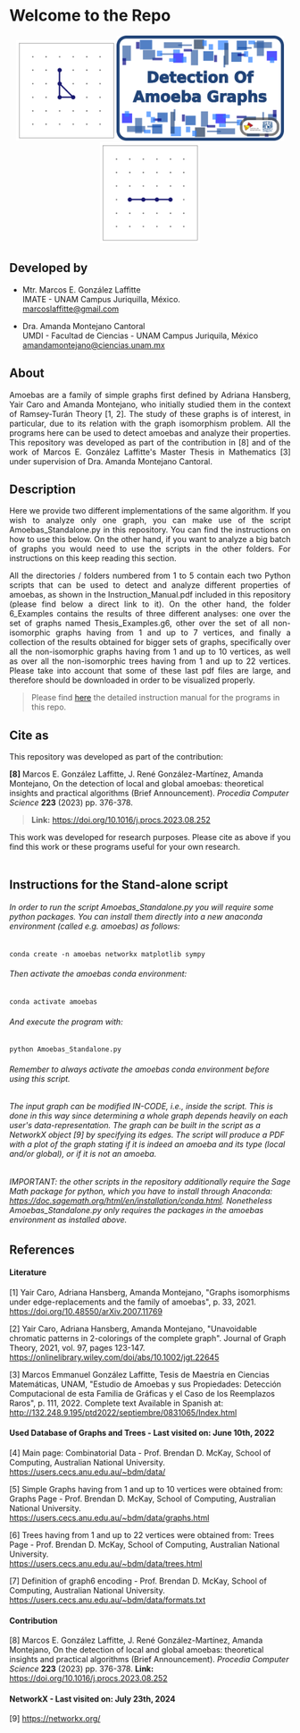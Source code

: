# Welcome to the Repo

<p align="center">
<img src="./7_Readme_Pics/C3.gif" width="180"/><img src="./7_Readme_Pics/RepoTitle.png" width="300"/><img src="./7_Readme_Pics/P4.gif" width="180"/>
</p>


## Developed by

- Mtr. Marcos E. González Laffitte<br/>
  IMATE - UNAM Campus Juriquilla, México.<br/>
  marcoslaffitte@gmail.com

- Dra. Amanda Montejano Cantoral<br/>
  UMDI - Facultad de Ciencias - UNAM Campus Juriquila, México<br/>
  amandamontejano@ciencias.unam.mx


## About

<p align="justify">
Amoebas are a family of simple graphs first defined by Adriana Hansberg, Yair Caro and Amanda Montejano, who initially studied them in the context of Ramsey-Turán Theory [1, 2]. The study of these graphs is of interest, in particular, due to its relation with the graph isomorphism problem. All the programs here can be used to detect amoebas and analyze their properties. This repository was developed as part of the contribution in [8] and of the work of Marcos E. González Laffitte's Master Thesis in Mathematics [3] under supervision of Dra. Amanda Montejano Cantoral.<br/>
</p>


## Description

<p align="justify">
   Here we provide two different implementations of the same algorithm. If you wish to analyze only one graph, you can make use of the script Amoebas_Standalone.py in this repository. You can find the instructions on how to use this below. On the other hand, if you want to analyze a big batch of graphs you would need to use the scripts in the other folders. For instructions on this keep reading this section.
</p>

<p align="justify">
All the directories / folders numbered from 1 to 5 contain each two Python scripts that can be used to detect and analyze different properties of amoebas, as shown in the Instruction_Manual.pdf included in this repository (please find below a direct link to it). On the other hand, the folder 6_Examples contains the results of three different analyses: one over the set of graphs named Thesis_Examples.g6, other over the set of all non-isomorphic graphs having from 1 and up to 7 vertices, and finally a collection of the results obtained for bigger sets of graphs, specifically over all the non-isomorphic graphs having from 1 and up to 10 vertices, as well as over all the non-isomorphic trees having from 1 and up to 22 vertices. Please take into account that some of these last pdf files are large, and therefore should be downloaded in order to be visualized properly.<br/>
</p>

> Please find <a href="./Instruction_Manual.pdf">here</a> the detailed instruction manual for the programs in this repo.<br/>


## Cite as

This repository was developed as part of the contribution:

**[8]**   Marcos E. González Laffitte, J. René González-Martínez, Amanda Montejano, On the detection of local and global amoebas: theoretical insights and practical algorithms (Brief Announcement). *Procedia Computer Science* **223** (2023) pp. 376-378.
> **Link:** https://doi.org/10.1016/j.procs.2023.08.252

<div align="justify">
This work was developed for research purposes. Please cite as above if you find this work or these programs useful for your own research.
</div>
<br/>


## Instructions for the Stand-alone script

###### In order to run the script Amoebas_Standalone.py you will require some python packages. You can install them directly into a new anaconda environment (called e.g. amoebas) as follows:

```
conda create -n amoebas networkx matplotlib sympy
```
###### Then activate the amoebas conda environment:
```
conda activate amoebas
```
###### And execute the program with:
```
python Amoebas_Standalone.py
```

###### Remember to always activate the amoebas conda environment before using this script.

###### The input graph can be modified IN-CODE, i.e., inside the script. This is done in this way since determining a whole graph depends heavily on each user's data-representation. The graph can be built in the script as a NetworkX object [9] by specifying its edges. The script will produce a PDF with a plot of the graph stating if it is indeed an amoeba and its type (local and/or global), or if it is not an amoeba.

###### IMPORTANT: the other scripts in the repository additionally require the Sage Math package for python, which you have to install through Anaconda: https://doc.sagemath.org/html/en/installation/conda.html. Nonetheless Amoebas_Standalone.py only requires the packages in the amoebas environment as installed above.


## References

#### Literature

[1] Yair Caro, Adriana Hansberg, Amanda Montejano, "Graphs isomorphisms under edge-replacements and the family of amoebas", p. 33, 2021.<br/>
https://doi.org/10.48550/arXiv.2007.11769

[2] Yair Caro, Adriana Hansberg, Amanda Montejano, "Unavoidable chromatic patterns in 2-colorings of the complete graph". Journal of Graph Theory, 2021, vol. 97, pages 123-147.<br/>
https://onlinelibrary.wiley.com/doi/abs/10.1002/jgt.22645

[3] Marcos Emmanuel González Laffitte, Tesis de Maestría en Ciencias Matemáticas, UNAM, "Estudio de Amoebas y sus Propiedades: Detección Computacional de esta Familia de Gráficas y el Caso de los Reemplazos Raros", p. 111, 2022. Complete text Available in Spanish at: <br/>
http://132.248.9.195/ptd2022/septiembre/0831065/Index.html


#### Used Database of Graphs and Trees - Last visited on: June 10th, 2022

[4] Main page: Combinatorial Data - Prof. Brendan D. McKay, School of Computing, Australian National University.<br/>
https://users.cecs.anu.edu.au/~bdm/data/

[5] Simple Graphs having from 1 and up to 10 vertices were obtained from: Graphs Page - Prof. Brendan D. McKay, School of Computing, Australian National University.<br/>
https://users.cecs.anu.edu.au/~bdm/data/graphs.html

[6] Trees having from 1 and up to 22 vertices were obtained from: Trees Page - Prof. Brendan D. McKay, School of Computing, Australian National University.<br/>
https://users.cecs.anu.edu.au/~bdm/data/trees.html

[7] Definition of graph6 encoding - Prof. Brendan D. McKay, School of Computing, Australian National University.<br/>
https://users.cecs.anu.edu.au/~bdm/data/formats.txt


#### Contribution
[8] Marcos E. González Laffitte, J. René González-Martínez, Amanda Montejano, On the detection of local and global amoebas: theoretical insights and practical algorithms (Brief Announcement). *Procedia Computer Science* **223** (2023) pp. 376-378. **Link:** https://doi.org/10.1016/j.procs.2023.08.252


#### NetworkX - Last visited on: July 23th, 2024
[9] https://networkx.org/